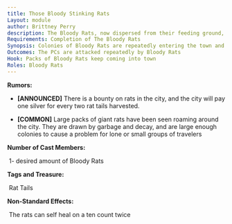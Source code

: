 ```yaml
---
title: Those Bloody Stinking Rats
Layout: module
author: Brittney Perry
description: The Bloody Rats, now dispersed from their feeding ground, are now invading the city. 
Requirements: Completion of The Bloody Rats
Synopsis: Colonies of Bloody Rats are repeatedly entering the town and attacking anyone they find. They are agitated by the disturbance of their feeding grounds, and are drawn to the area by the PCs bloodshed. Unprovoked attacks are on the rise. There seems to be no end in sight.
Outcomes: The PCs are attacked repeatedly by Bloody Rats
Hook: Packs of Bloody Rats keep coming into town
Roles: Bloody Rats
---
```


**Rumors:**

- **[ANNOUNCED]** There is a bounty on rats in the city, and the city will pay one silver for every two rat tails harvested.

- **[COMMON]** Large packs of giant rats have been seen roaming around the city. They are drawn by garbage and decay, and are large enough colonies to cause a problem for lone or small groups of travelers

**Number of Cast Members:**

​	1- desired amount of Bloody Rats

**Tags and Treasure:** 

​	Rat Tails

**Non-Standard Effects:**

​	The rats can self heal on a ten count twice

